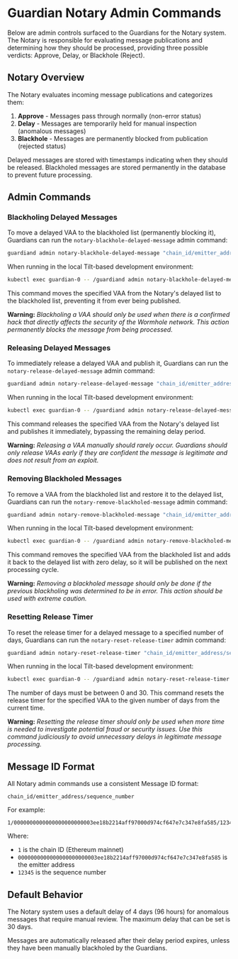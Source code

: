 # Guardian Notary Admin Commands

Below are admin controls surfaced to the Guardians for the Notary system. The Notary is responsible for evaluating message publications and determining how they should be processed, providing three possible verdicts: Approve, Delay, or Blackhole (Reject).

## Notary Overview

The Notary evaluates incoming message publications and categorizes them:

1. **Approve** - Messages pass through normally (non-error status)
2. **Delay** - Messages are temporarily held for manual inspection (anomalous messages)  
3. **Blackhole** - Messages are permanently blocked from publication (rejected status)

Delayed messages are stored with timestamps indicating when they should be released. Blackholed messages are stored permanently in the database to prevent future processing.

## Admin Commands

### Blackholing Delayed Messages

To move a delayed VAA to the blackholed list (permanently blocking it), Guardians can run the `notary-blackhole-delayed-message` admin command:

```bash
guardiand admin notary-blackhole-delayed-message "chain_id/emitter_address/sequence_number" --socket /path/to/admin.sock
```

When running in the local Tilt-based development environment:

```bash
kubectl exec guardian-0 -- /guardiand admin notary-blackhole-delayed-message "chain_id/emitter_address/sequence_number" --socket /tmp/admin.sock
```

This command moves the specified VAA from the Notary's delayed list to the blackholed list, preventing it from ever being published.

**Warning:** *Blackholing a VAA should only be used when there is a confirmed hack that directly affects the security of the Wormhole network. This action permanently blocks the message from being processed.*

### Releasing Delayed Messages

To immediately release a delayed VAA and publish it, Guardians can run the `notary-release-delayed-message` admin command:

```bash
guardiand admin notary-release-delayed-message "chain_id/emitter_address/sequence_number" --socket /path/to/admin.sock
```

When running in the local Tilt-based development environment:

```bash
kubectl exec guardian-0 -- /guardiand admin notary-release-delayed-message "chain_id/emitter_address/sequence_number" --socket /tmp/admin.sock
```

This command releases the specified VAA from the Notary's delayed list and publishes it immediately, bypassing the remaining delay period.

**Warning:** *Releasing a VAA manually should rarely occur. Guardians should only release VAAs early if they are confident the message is legitimate and does not result from an exploit.*

### Removing Blackholed Messages

To remove a VAA from the blackholed list and restore it to the delayed list, Guardians can run the `notary-remove-blackholed-message` admin command:

```bash
guardiand admin notary-remove-blackholed-message "chain_id/emitter_address/sequence_number" --socket /path/to/admin.sock
```

When running in the local Tilt-based development environment:

```bash
kubectl exec guardian-0 -- /guardiand admin notary-remove-blackholed-message "chain_id/emitter_address/sequence_number" --socket /tmp/admin.sock
```

This command removes the specified VAA from the blackholed list and adds it back to the delayed list with zero delay, so it will be published on the next processing cycle.

**Warning:** *Removing a blackholed message should only be done if the previous blackholing was determined to be in error. This action should be used with extreme caution.*

### Resetting Release Timer

To reset the release timer for a delayed message to a specified number of days, Guardians can run the `notary-reset-release-timer` admin command:

```bash
guardiand admin notary-reset-release-timer "chain_id/emitter_address/sequence_number" "number_of_days" --socket /path/to/admin.sock
```

When running in the local Tilt-based development environment:

```bash
kubectl exec guardian-0 -- /guardiand admin notary-reset-release-timer "chain_id/emitter_address/sequence_number" "number_of_days" --socket /tmp/admin.sock
```

The number of days must be between 0 and 30. This command resets the release timer for the specified VAA to the given number of days from the current time.

**Warning:** *Resetting the release timer should only be used when more time is needed to investigate potential fraud or security issues. Use this command judiciously to avoid unnecessary delays in legitimate message processing.*

## Message ID Format

All Notary admin commands use a consistent Message ID format:

```
chain_id/emitter_address/sequence_number
```

For example:
```
1/0000000000000000000000003ee18b2214aff97000d974cf647e7c347e8fa585/12345
```

Where:
- `1` is the chain ID (Ethereum mainnet)
- `0000000000000000000000003ee18b2214aff97000d974cf647e7c347e8fa585` is the emitter address  
- `12345` is the sequence number

## Default Behavior

The Notary system uses a default delay of 4 days (96 hours) for anomalous messages that require manual review. The maximum delay that can be set is 30 days.

Messages are automatically released after their delay period expires, unless they have been manually blackholed by the Guardians.
